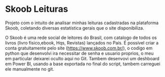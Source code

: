 # Skoob Leituras
Projeto com o intuito de analisar minhas leituras cadastradas na plataforma Skoob, coletando diversas estatística gerais que o site disponibiliza.

O Skoob é uma rede social de leitores do Brasil, com catalogo de todos os livros (livro fisico,ebook, Hqs, Revistas) lançados no País. É possível criar a conta gratuitamente pelo site (https://www.skoob.com.br/), o codigo em python que desenvolvi ira necessitar de senha e usuario proprios, o meu em particular deixarei oculto aqui no Git. Tambem desenvovi um deshboard em Power BI, usando a base exportada no final do script, tambem carreguei ele manualmente no git.
